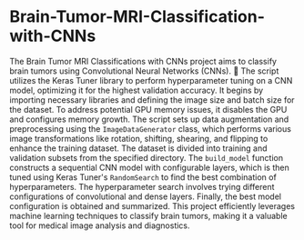 # Brain-Tumor-MRI-Classification-with-CNNs

The Brain Tumor MRI Classifications with CNNs project aims to classify brain tumors using Convolutional Neural Networks (CNNs). 🧠 The script utilizes the Keras Tuner library to perform hyperparameter tuning on a CNN model, optimizing it for the highest validation accuracy. It begins by importing necessary libraries and defining the image size and batch size for the dataset. To address potential GPU memory issues, it disables the GPU and configures memory growth. The script sets up data augmentation and preprocessing using the `ImageDataGenerator` class, which performs various image transformations like rotation, shifting, shearing, and flipping to enhance the training dataset. The dataset is divided into training and validation subsets from the specified directory. The `build_model` function constructs a sequential CNN model with configurable layers, which is then tuned using Keras Tuner's `RandomSearch` to find the best combination of hyperparameters. The hyperparameter search involves trying different configurations of convolutional and dense layers. Finally, the best model configuration is obtained and summarized. This project efficiently leverages machine learning techniques to classify brain tumors, making it a valuable tool for medical image analysis and diagnostics.
